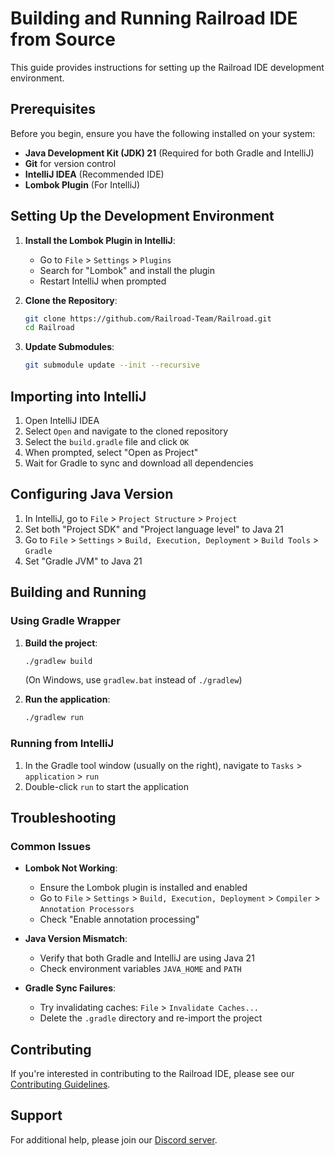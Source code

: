 # Building and Running Railroad IDE from Source

This guide provides instructions for setting up the Railroad IDE development environment.

## Prerequisites

Before you begin, ensure you have the following installed on your system:

- **Java Development Kit (JDK) 21** (Required for both Gradle and IntelliJ)
- **Git** for version control
- **IntelliJ IDEA** (Recommended IDE)
- **Lombok Plugin** (For IntelliJ)

## Setting Up the Development Environment

1. **Install the Lombok Plugin in IntelliJ**:
   - Go to `File` > `Settings` > `Plugins`
   - Search for "Lombok" and install the plugin
   - Restart IntelliJ when prompted

2. **Clone the Repository**:
   ```bash
   git clone https://github.com/Railroad-Team/Railroad.git
   cd Railroad
   ```

3. **Update Submodules**:
   ```bash
   git submodule update --init --recursive
   ```

## Importing into IntelliJ

1. Open IntelliJ IDEA
2. Select `Open` and navigate to the cloned repository
3. Select the `build.gradle` file and click `OK`
4. When prompted, select "Open as Project"
5. Wait for Gradle to sync and download all dependencies

## Configuring Java Version

1. In IntelliJ, go to `File` > `Project Structure` > `Project`
2. Set both "Project SDK" and "Project language level" to Java 21
3. Go to `File` > `Settings` > `Build, Execution, Deployment` > `Build Tools` > `Gradle`
4. Set "Gradle JVM" to Java 21

## Building and Running

### Using Gradle Wrapper

1. **Build the project**:
   ```bash
   ./gradlew build
   ```
   (On Windows, use `gradlew.bat` instead of `./gradlew`)

2. **Run the application**:
   ```bash
   ./gradlew run
   ```

### Running from IntelliJ

1. In the Gradle tool window (usually on the right), navigate to `Tasks` > `application` > `run`
2. Double-click `run` to start the application

## Troubleshooting

### Common Issues

- **Lombok Not Working**:
  - Ensure the Lombok plugin is installed and enabled
  - Go to `File` > `Settings` > `Build, Execution, Deployment` > `Compiler` > `Annotation Processors`
  - Check "Enable annotation processing"

- **Java Version Mismatch**:
  - Verify that both Gradle and IntelliJ are using Java 21
  - Check environment variables `JAVA_HOME` and `PATH`

- **Gradle Sync Failures**:
  - Try invalidating caches: `File` > `Invalidate Caches...`
  - Delete the `.gradle` directory and re-import the project

## Contributing

If you're interested in contributing to the Railroad IDE, please see our [Contributing Guidelines](https://github.com/Railroad-Team/Railroad/CONTRIBUTING.md).

## Support

For additional help, please join our [Discord server](https://discord.turtywurty.dev/).
